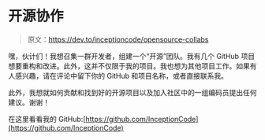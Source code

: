 # 开源协作

> 原文：<https://dev.to/inceptioncode/opensource-collabs>

嘿，伙计们！我想召集一群开发者，组建一个“开源”团队。我有几个 GitHub 项目想要重构和改进。此外，这并不仅限于我的项目。我也想为其他项目工作。如果有人感兴趣，请在评论中留下你的 GitHub 和项目名称，或者直接联系我。

此外，我想就如何贡献和找到好的开源项目以及加入社区中的一组编码员提出任何建议。谢谢！

在这里看看我的 GitHub:[https://github.com/InceptionCode](https://github.com/InceptionCode)